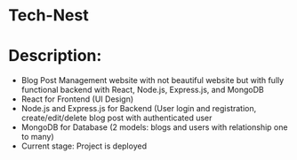 # Tech-Nest
# Description:
- Blog Post Management website with not beautiful website but with fully functional backend with React, Node.js, Express.js, and MongoDB
- React for Frontend (UI Design)
- Node.js and Express.js for Backend (User login and registration, create/edit/delete blog post with authenticated user
- MongoDB for Database (2 models: blogs and users with relationship one to many)
- Current stage: Project is deployed

